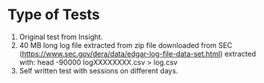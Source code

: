 # Type of Tests

1. Original test from Insight.
2. 40 MB long log file extracted from zip file downloaded from SEC
   (https://www.sec.gov/dera/data/edgar-log-file-data-set.html)
   extracted with: head -90000 logXXXXXXXX.csv > log.csv
3. Self written test with sessions on different days.
